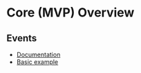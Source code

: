 # Core (MVP) Overview

## Events
- [Documentation]({{#gwtp.doc.url.events_home}})
- [Basic example](http://blog.arcbees.com/2015/04/01/gwt-platform-event-best-practices-revisited/)
